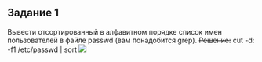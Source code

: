 <h2>Задание 1</h2>
Вывести отсортированный в алфавитном порядке список имен пользователей в файле passwd (вам понадобится grep).
<s>Решение:</s>
cut -d: -f1 /etc/passwd | sort
<img src="https://github.com/user-attachments/assets/c8417021-8448-48f7-adbf-7edbbc22e4cf">

